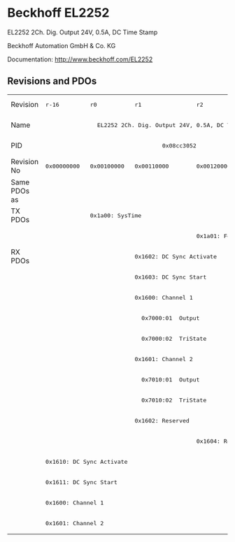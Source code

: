 # Beckhoff EL2252

EL2252 2Ch. Dig. Output 24V, 0.5A, DC Time Stamp

Beckhoff Automation GmbH & Co. KG

Documentation: <a href="http://www.beckhoff.com/EL2252">http://www.beckhoff.com/EL2252</a>

## Revisions and PDOs
<table>
<tr >
<td class="first">Revision</td>
<td ><pre>r-16</pre></td>
<td ><pre>r0</pre></td>
<td ><pre>r1</pre></td>
<td ><pre>r2</pre></td>
<td ><pre>r3</pre></td>
<td ><pre>r4</pre></td>
</tr>
<tr >
<td class="first">Name</td>
<td  colspan=6 align="center"><pre>EL2252 2Ch. Dig. Output 24V, 0.5A, DC Time Stamp</pre></td>
</tr>
<tr >
<td class="first">PID</td>
<td  colspan=6 align="center"><pre>0x08cc3052</pre></td>
</tr>
<tr >
<td class="first">Revision No</td>
<td ><pre>0x00000000</pre></td>
<td ><pre>0x00100000</pre></td>
<td ><pre>0x00110000</pre></td>
<td ><pre>0x00120000</pre></td>
<td ><pre>0x00130000</pre></td>
<td ><pre>0x00140000</pre></td>
</tr>
<tr >
<td class="first">Same PDOs as</td>
<td  colspan=6 align="center"></td>
</tr>
<tr class="txpdo pdosection">
<td class="first" rowspan=2 valign=top>TX PDOs</td>
<td></td>
<td colspan=5 align="left"><pre>0x1a00: SysTime</pre></td>
<td></td>
</tr>
<tr class="txpdo pdosection">
<td class="first" colspan=3 align="left"></td>
<td  colspan=3 align="left"><pre>0x1a01: Feedback</pre></td>
</tr>
<tr class="rxpdo pdosection">
<td class="first" rowspan=14 valign=top>RX PDOs</td>
<td colspan=2 align="left"></td>
<td colspan=4 align="left"><pre>0x1602: DC Sync Activate</pre></td>
<td></td>
</tr>
<tr class="rxpdo pdosection">
<td class="first" colspan=2 align="left"></td>
<td  colspan=4 align="left"><pre>0x1603: DC Sync Start</pre></td>
</tr>
<tr class="rxpdo pdosection">
<td class="first" colspan=2 align="left"></td>
<td  colspan=4 align="left"><pre>0x1600: Channel 1</pre></td>
</tr>
<tr class="rxpdo">
<td class="first" colspan=2 align="left"></td>
<td  colspan=4 align="left"><pre>  0x7000:01  Output                          BOOL</pre></td>
</tr>
<tr class="rxpdo">
<td class="first" colspan=2 align="left"></td>
<td  colspan=4 align="left"><pre>  0x7000:02  TriState                        BOOL</pre></td>
</tr>
<tr class="rxpdo pdosection">
<td class="first" colspan=2 align="left"></td>
<td  colspan=4 align="left"><pre>0x1601: Channel 2</pre></td>
</tr>
<tr class="rxpdo">
<td class="first" colspan=2 align="left"></td>
<td  colspan=4 align="left"><pre>  0x7010:01  Output                          BOOL</pre></td>
</tr>
<tr class="rxpdo">
<td class="first" colspan=2 align="left"></td>
<td  colspan=4 align="left"><pre>  0x7010:02  TriState                        BOOL</pre></td>
</tr>
<tr class="rxpdo pdosection">
<td class="first" colspan=2 align="left"></td>
<td ><pre>0x1602: Reserved</pre></td>
<td  colspan=3 align="left"></td>
</tr>
<tr class="rxpdo pdosection">
<td class="first" colspan=3 align="left"></td>
<td  colspan=3 align="left"><pre>0x1604: Reserved</pre></td>
</tr>
<tr class="rxpdo pdosection">
<td class="first" colspan=2 align="left"><pre>0x1610: DC Sync Activate</pre></td>
<td  colspan=4 align="left"></td>
</tr>
<tr class="rxpdo pdosection">
<td class="first" colspan=2 align="left"><pre>0x1611: DC Sync Start</pre></td>
<td  colspan=4 align="left"></td>
</tr>
<tr class="rxpdo pdosection">
<td class="first" colspan=2 align="left"><pre>0x1600: Channel 1</pre></td>
<td  colspan=4 align="left"></td>
</tr>
<tr class="rxpdo pdosection">
<td class="first" colspan=2 align="left"><pre>0x1601: Channel 2</pre></td>
<td  colspan=4 align="left"></td>
</tr>
</table>
